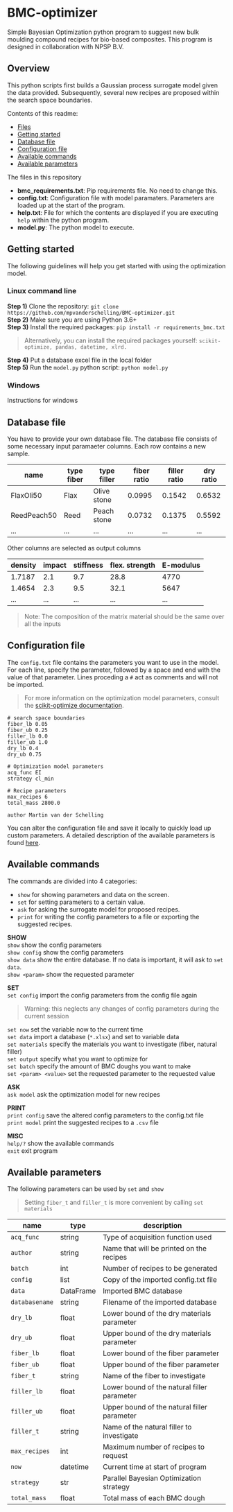 # BMC-optimizer
Simple Bayesian Optimization python program to suggest new bulk moulding compound recipes for bio-based composites.
This program is designed in collaboration with NPSP B.V.

## Overview

This python scripts first builds a Gaussian process surrogate model given the data provided. Subsequently, several new recipes are proposed within the search space boundaries.

Contents of this readme:
* [Files](#files)
* [Getting started](#getting-started)
* [Database file](#database-file)
* [Configuration file](#configuration-file)
* [Available commands](#available-commands)
* [Available parameters](#available-parameters)

The files in this repository
* <b>bmc_requirements.txt</b>: Pip requirements file. No need to change this.<br>
* <b>config.txt</b>: Configuration file with model paramaters. Parameters are loaded up at the start of the program.<br>
* <b>help.txt</b>: File for which the contents are displayed if you are executing `help` within the python program.<br>
* <b>model.py</b>: The python model to execute.<br>

## Getting started
The following guidelines will help you get started with using the optimization model.
### Linux command line
<b>Step 1)</b> Clone the repository: `git clone https://github.com/mpvanderschelling/BMC-optimizer.git`<br>
<b>Step 2)</b> Make sure you are using Python 3.6+ <br>
<b>Step 3)</b> Install the required packages: `pip install -r requirements_bmc.txt` <br>
> Alternatively, you can install the required packages yourself: `scikit-optimize, pandas, datetime, xlrd.`

<b>Step 4)</b> Put a database excel file in the local folder <br>
<b>Step 5)</b> Run the `model.py` python script: `python model.py`

### Windows
Instructions for windows

## Database file

You have to provide your own database file. The database file consists of some necessary input paramaeter columns. Each row contains a new sample.

name | type fiber | type filler | fiber ratio | filler ratio | dry ratio | 
--- | --- | --- | --- | --- | --- |
FlaxOli50 | Flax | Olive stone | 0.0995 | 0.1542 | 0.6532 |
ReedPeach50 | Reed | Peach stone | 0.0732 | 0.1375 | 0.5592 |
... | ... | ... | ... | ... | ... |

Other columns are selected as output columns

density | impact | stiffness | flex. strength | E-modulus |
--- | --- | --- | --- | --- |
1.7187 | 2.1 | 9.7 | 28.8 | 4770 |
1.4654| 2.3 | 9.5 | 32.1 | 5647 |
... | ... | ... | ... | ... |

> Note: The composition of the matrix material should be the same over all the inputs

## Configuration file
The `config.txt` file contains the parameters you want to use in the model. For each line, specify the parameter, followed by a space and end with the value of that parameter. Lines proceding a `#` act as comments and will not be imported. <br>
> For more information on the optimization model parameters, consult the [scikit-optimize documentation](https://scikit-optimize.github.io/stable/modules/generated/skopt.Optimizer.html?highlight=optimizer#skopt.Optimizer).

```
# search space boundaries
fiber_lb 0.05
fiber_ub 0.25
filler_lb 0.0
filler_ub 1.0
dry_lb 0.4
dry_ub 0.75

# Optimization model parameters
acq_func EI
strategy cl_min

# Recipe parameters
max_recipes 6
total_mass 2800.0

author Martin van der Schelling
```

You can alter the configuration file and save it locally to quickly load up custom parameters. A detailed description of the available parameters is found [here](#available-parameters).

## Available commands

The commands are divided into 4 categories: 
* `show` for showing parameters and data on the screen. 
* `set` for setting parameters to a certain value.
* `ask` for asking the surrogate model for proposed recipes.
* `print` for writing the config parameters to a file or exporting the suggested recipes.

**SHOW**<br>
`show` 			 show the config parameters<br>
`show config`		 show the config parameters<br>
`show data`	 show the entire database. If no data is important, it will ask to `set data`.<br>
`show <param>`		 show the requested parameter<br>

**SET**<br>
`set config`		 import the config parameters from the config file again<br>
> Warning: this neglects any changes of config parameters during the current session

`set now`			 set the variable now to the current time<br>
`set data`		 import a database (`*.xlsx`) and set to variable data<br>
`set materials`		specify the materials you want to investigate (fiber, natural filler)<br>
`set output`		 specify what you want to optimize for<br>
`set batch`		 specify the amount of BMC doughs you want to make<br>
`set <param> <value>`	 set the requested parameter to the requested value<br>

**ASK**<br>
`ask model`		 ask the optimization model for new recipes<br>

**PRINT**<br>
`print config`		 save the altered config parameters to the config.txt file<br>
`print model`		 print the suggested recipes to a `.csv` file<br>

**MISC**<br>
`help/?`			 show the available commands<br>
`exit`			 exit program<br>

## Available parameters

The following parameters can be used by `set` and `show`
> Setting `fiber_t` and `filler_t` is more convenient by calling `set materials`

name	|	type	|	description
---|---|---
`acq_func`	|string	|	Type of acquisition function used
`author`		|string|		Name that will be printed on the recipes
`batch`     | int |     Number of recipes to be generated
`config`		|list|		Copy of the imported config.txt file
`data`		|DataFrame|	Imported BMC database
`databasename`	|string|		Filename of the imported database
`dry_lb`		|float	|	Lower bound of the dry materials parameter
`dry_ub`		|float	|	Upper bound of the dry materials parameter
`fiber_lb`	|float	|	Lower bound of the fiber parameter
`fiber_ub`	|float	|	Upper bound of the fiber parameter
`fiber_t`		|string	|	Name of the fiber to investigate
`filler_lb`	|float	|	Lower bound of the natural filler parameter
`filler_ub`	|float	|	Upper bound of the natural filler parameter	
`filler_t`	|string	|	Name of the natural filler to investigate
`max_recipes`	|int	|	Maximum number of recipes to request
`now`		|datetime|	Current time at start of program
`strategy`	|str|		Parallel Bayesian Optimization strategy
`total_mass`	|float|		Total mass of each BMC dough
